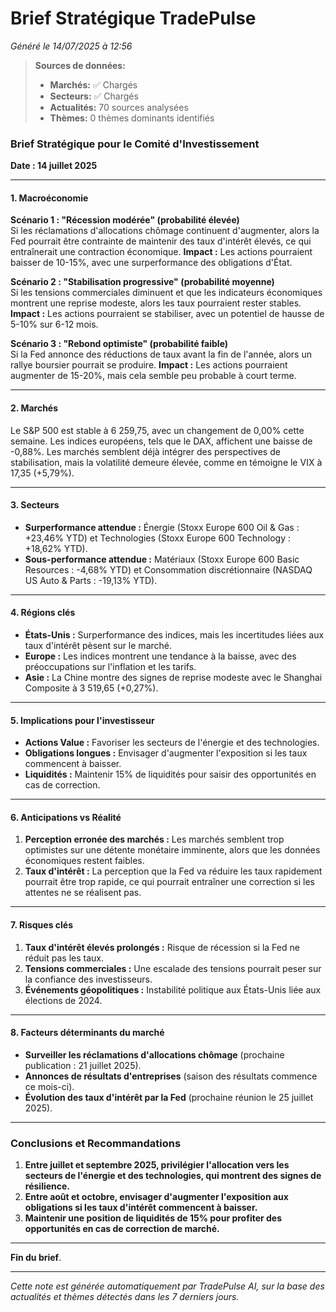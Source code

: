# Brief Stratégique TradePulse

*Généré le 14/07/2025 à 12:56*

> **Sources de données:**
> - **Marchés:** ✅ Chargés
> - **Secteurs:** ✅ Chargés
> - **Actualités:** 70 sources analysées
> - **Thèmes:** 0 thèmes dominants identifiés

### Brief Stratégique pour le Comité d'Investissement

**Date : 14 juillet 2025**

---

#### 1. Macroéconomie

**Scénario 1 : "Récession modérée" (probabilité élevée)**  
Si les réclamations d'allocations chômage continuent d'augmenter, alors la Fed pourrait être contrainte de maintenir des taux d'intérêt élevés, ce qui entraînerait une contraction économique. **Impact :** Les actions pourraient baisser de 10-15%, avec une surperformance des obligations d'État.

**Scénario 2 : "Stabilisation progressive" (probabilité moyenne)**  
Si les tensions commerciales diminuent et que les indicateurs économiques montrent une reprise modeste, alors les taux pourraient rester stables. **Impact :** Les actions pourraient se stabiliser, avec un potentiel de hausse de 5-10% sur 6-12 mois.

**Scénario 3 : "Rebond optimiste" (probabilité faible)**  
Si la Fed annonce des réductions de taux avant la fin de l'année, alors un rallye boursier pourrait se produire. **Impact :** Les actions pourraient augmenter de 15-20%, mais cela semble peu probable à court terme.

---

#### 2. Marchés

Le S&P 500 est stable à 6 259,75, avec un changement de 0,00% cette semaine. Les indices européens, tels que le DAX, affichent une baisse de -0,88%. Les marchés semblent déjà intégrer des perspectives de stabilisation, mais la volatilité demeure élevée, comme en témoigne le VIX à 17,35 (+5,79%).

---

#### 3. Secteurs

- **Surperformance attendue :** Énergie (Stoxx Europe 600 Oil & Gas : +23,46% YTD) et Technologies (Stoxx Europe 600 Technology : +18,62% YTD).
- **Sous-performance attendue :** Matériaux (Stoxx Europe 600 Basic Resources : -4,68% YTD) et Consommation discrétionnaire (NASDAQ US Auto & Parts : -19,13% YTD).

---

#### 4. Régions clés

- **États-Unis :** Surperformance des indices, mais les incertitudes liées aux taux d'intérêt pèsent sur le marché.
- **Europe :** Les indices montrent une tendance à la baisse, avec des préoccupations sur l'inflation et les tarifs.
- **Asie :** La Chine montre des signes de reprise modeste avec le Shanghai Composite à 3 519,65 (+0,27%).

---

#### 5. Implications pour l'investisseur

- **Actions Value :** Favoriser les secteurs de l'énergie et des technologies.
- **Obligations longues :** Envisager d'augmenter l'exposition si les taux commencent à baisser.
- **Liquidités :** Maintenir 15% de liquidités pour saisir des opportunités en cas de correction.

---

#### 6. Anticipations vs Réalité

1. **Perception erronée des marchés :** Les marchés semblent trop optimistes sur une détente monétaire imminente, alors que les données économiques restent faibles.
2. **Taux d'intérêt :** La perception que la Fed va réduire les taux rapidement pourrait être trop rapide, ce qui pourrait entraîner une correction si les attentes ne se réalisent pas.

---

#### 7. Risques clés

1. **Taux d'intérêt élevés prolongés :** Risque de récession si la Fed ne réduit pas les taux.
2. **Tensions commerciales :** Une escalade des tensions pourrait peser sur la confiance des investisseurs.
3. **Événements géopolitiques :** Instabilité politique aux États-Unis liée aux élections de 2024.

---

#### 8. Facteurs déterminants du marché

- **Surveiller les réclamations d'allocations chômage** (prochaine publication : 21 juillet 2025).
- **Annonces de résultats d'entreprises** (saison des résultats commence ce mois-ci).
- **Évolution des taux d'intérêt par la Fed** (prochaine réunion le 25 juillet 2025).

---

### Conclusions et Recommandations

1. **Entre juillet et septembre 2025, privilégier l'allocation vers les secteurs de l'énergie et des technologies, qui montrent des signes de résilience.**
2. **Entre août et octobre, envisager d'augmenter l'exposition aux obligations si les taux d'intérêt commencent à baisser.**
3. **Maintenir une position de liquidités de 15% pour profiter des opportunités en cas de correction de marché.**

--- 

**Fin du brief**.

---

*Cette note est générée automatiquement par TradePulse AI, sur la base des actualités et thèmes détectés dans les 7 derniers jours.*
